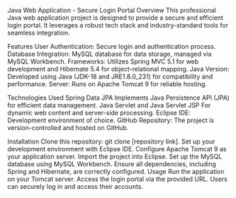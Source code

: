 Java Web Application - Secure Login Portal
Overview
This professional Java web application project is designed to provide a secure and efficient login portal. It leverages a robust tech stack and industry-standard tools for seamless integration.

Features
User Authentication: Secure login and authentication process.
Database Integration: MySQL database for data storage, managed via MySQL Workbench.
Frameworks: Utilizes Spring MVC 5.1 for web development and Hibernate 5.4 for object-relational mapping.
Java Version: Developed using Java (JDK-18 and JRE1.8.0_231) for compatibility and performance.
Server: Runs on Apache Tomcat 9 for reliable hosting.

Technologies Used
Spring Data JPA  Implements Java Persistence API (JPA) for efficient data management.
Java Servlet and Java Servlet JSP  For dynamic web content and server-side processing.
Eclipse IDE: Development environment of choice.
GitHub Repository: The project is version-controlled and hosted on GitHub.

Installation
Clone this repository: git clone [repository link].
Set up your development environment with Eclipse IDE.
Configure Apache Tomcat 9 as your application server.
Import the project into Eclipse.
Set up the MySQL database using MySQL Workbench.
Ensure all dependencies, including Spring and Hibernate, are correctly configured.
Usage
Run the application on your Tomcat server.
Access the login portal via the provided URL.
Users can securely log in and access their accounts.

